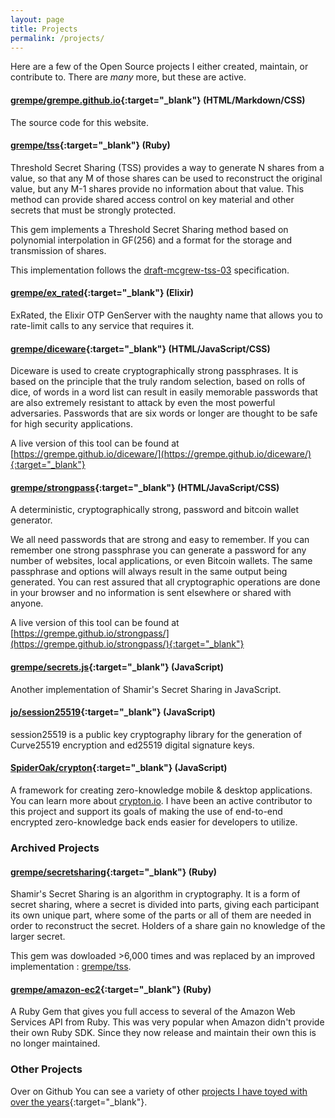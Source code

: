 ```yaml
---
layout: page
title: Projects
permalink: /projects/
---
```


Here are a few of the Open Source projects I either created,
maintain, or contribute to. There are *many* more, but these are
active.

#### [grempe/grempe.github.io](https://github.com/grempe/grempe.github.io){:target="_blank"} (HTML/Markdown/CSS)

The source code for this website.

#### [grempe/tss](https://github.com/grempe/tss-rb){:target="_blank"} (Ruby)

Threshold Secret Sharing (TSS) provides a way to generate N shares
from a value, so that any M of those shares can be used to
reconstruct the original value, but any M-1 shares provide no
information about that value. This method can provide shared access
control on key material and other secrets that must be strongly
protected.

This gem implements a Threshold Secret Sharing method based on
polynomial interpolation in GF(256) and a format for the storage and
transmission of shares.

This implementation follows the
[draft-mcgrew-tss-03](http://tools.ietf.org/html/draft-mcgrew-tss-03) specification.

#### [grempe/ex_rated](https://github.com/grempe/ex_rated){:target="_blank"} (Elixir)

ExRated, the Elixir OTP GenServer with the naughty name that allows you
to rate-limit calls to any service that requires it.

#### [grempe/diceware](https://github.com/grempe/diceware){:target="_blank"} (HTML/JavaScript/CSS)

Diceware is used to create cryptographically strong passphrases. It is based
on the principle that the truly random selection, based on rolls of dice, of
words in a word list can result in easily memorable passwords that are also
extremely resistant to attack by even the most powerful adversaries. Passwords
that are six words or longer are thought to be safe for high security applications.

A live version of this tool can be found at
[https://grempe.github.io/diceware/](https://grempe.github.io/diceware/){:target="_blank"}

#### [grempe/strongpass](https://github.com/grempe/strongpass){:target="_blank"} (HTML/JavaScript/CSS)

A deterministic, cryptographically strong, password and bitcoin wallet generator.

We all need passwords that are strong and easy to remember. If you can remember
one strong passphrase you can generate a password for any number of websites,
local applications, or even Bitcoin wallets. The same passphrase and options
will always result in the same output being generated. You can rest assured
that all cryptographic operations are done in your browser and no information
is sent elsewhere or shared with anyone.

A live version of this tool can be found at
[https://grempe.github.io/strongpass/](https://grempe.github.io/strongpass/){:target="_blank"}

#### [grempe/secrets.js](https://github.com/grempe/secrets.js){:target="_blank"} (JavaScript)

Another implementation of Shamir's Secret Sharing in JavaScript.

#### [jo/session25519](https://github.com/jo/session25519){:target="_blank"} (JavaScript)

session25519 is a public key cryptography library for the generation of
Curve25519 encryption and ed25519 digital signature keys.

#### [SpiderOak/crypton](https://github.com/SpiderOak/crypton){:target="_blank"} (JavaScript)

A framework for creating zero-knowledge mobile & desktop applications. You can
learn more about [crypton.io](https://crypton.io/). I have been an active contributor
to this project and support its goals of making the use of end-to-end encrypted
zero-knowledge back ends easier for developers to utilize.

### Archived Projects

#### [grempe/secretsharing](https://github.com/grempe/secretsharing){:target="_blank"} (Ruby)

Shamir's Secret Sharing is an algorithm in cryptography. It is a form of secret
sharing, where a secret is divided into parts, giving each participant its own
unique part, where some of the parts or all of them are needed in order to
reconstruct the secret. Holders of a share gain no knowledge of the larger secret.

This gem was dowloaded >6,000 times and was replaced by an improved
implementation : [grempe/tss](https://github.com/grempe/tss).

#### [grempe/amazon-ec2](https://github.com/grempe/amazon-ec2){:target="_blank"} (Ruby)

A Ruby Gem that gives you full access to several of the Amazon Web Services
API from Ruby. This was very popular when Amazon didn't provide their own Ruby
SDK. Since they now release and maintain their own this is no longer maintained.

### Other Projects

Over on Github You can see a variety of other
[projects I have toyed with over the years](https://github.com/grempe?tab=repositories){:target="_blank"}.
